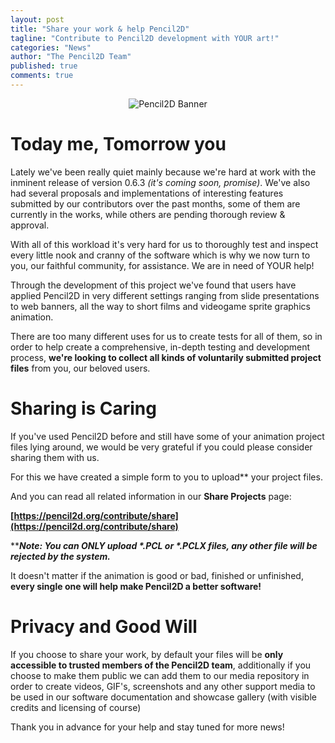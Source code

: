 ```yaml
---
layout: post
title: "Share your work & help Pencil2D"
tagline: "Contribute to Pencil2D development with YOUR art!"
categories: "News"
author: "The Pencil2D Team"
published: true
comments: true
---
```


<div style="text-align: center;">
  <img style="display:inline-block;" src="{{ "/images/pencil2d_horizontal_banner_1024x256_trans.png" | relative_url }}" alt="Pencil2D Banner"><br>  
</div>

# Today me, Tomorrow you

Lately we've been really quiet mainly because we're hard at work with the inminent release of version 0.6.3 _(it's coming soon, promise)_. We've also had several proposals and implementations of interesting features submitted by our contributors over the past months, some of them are currently in the works, while others are pending thorough review & approval.

With all of this workload it's very hard for us to thoroughly test and inspect every little nook and cranny of the software which is why we now turn to you, our faithful community, for assistance. We are in need of YOUR help!

Through the development of this project we've found that users have applied Pencil2D in very different settings ranging from slide presentations to web banners, all the way to short films and videogame sprite graphics animation.

There are too many different uses for us to create tests for all of them, so in order to help create a comprehensive,  in-depth testing and development process, **we're looking to collect all kinds of voluntarily submitted project files** from you, our beloved users.

# Sharing is Caring

If you've used Pencil2D before and still have some of your animation project files lying around, we would be very grateful if you could please consider sharing them with us.

For this we have created a simple form to you to upload** your project files.

And you can read all related information in our **Share Projects** page:

**[https://pencil2d.org/contribute/share](https://pencil2d.org/contribute/share)**

****_Note: You can ONLY upload *.PCL or *.PCLX files, any other file will be rejected by the system._**

It doesn't matter if the animation is good or bad, finished or unfinished, **every single one will help make Pencil2D a better software!**

# Privacy and Good Will

If you choose to share your work, by default your files will be **only accessible to trusted members of the Pencil2D team**, additionally if you choose to make them public we can add them to our media repository in order to create videos, GIF's, screenshots and any other support media to be used in our software documentation and showcase gallery (with visible credits and licensing of course)

Thank you in advance for your help and stay tuned for more news!
